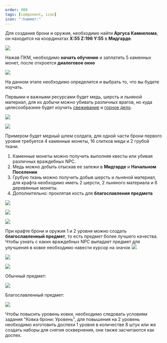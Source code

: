 ```yaml
---
order: 900
tags: [component, icon]
icon: ":hammer:"
---
```


Для создания брони и оружия, необходимо найти **Aргуса Камнелома**, он находится на координатах **X:55 Z:196 Y:55** в **Мидгарде**.

![](https://i.imgur.com/OIROuI9.png)

Нажав ПКМ, необходимо **начать обучение** и заплатить 5 каменных монет, после откроется **диалоговое окно**

![](https://i.imgur.com/rQhcx8m.png)

На данном этапе необходимо определится и выбрать то, что вы будете изучать.

Первыми и важными ресурсами будет медь, шерсть и льняной материал, для их добычи можно убивать различных врагов, но куда целесообразнее будет изучить [свеживание](http://https://wiki.warmine.ru/rpg-%D0%BC%D0%B8%D1%80/%D0%BF%D1%80%D0%BE%D1%84%D0%B5%D1%81%D1%81%D0%B8%D0%B8/%D1%81%D0%B2%D0%B5%D0%B6%D0%B5%D0%B2%D0%B0%D0%BD%D0%B8%D0%B5/ "свеживание") и [горное дело](http:/https://wiki.warmine.ru/rpg-%D0%BC%D0%B8%D1%80/%D0%BF%D1%80%D0%BE%D1%84%D0%B5%D1%81%D1%81%D0%B8%D0%B8/%D0%B3%D0%BE%D1%80%D0%BD%D0%BE%D0%B5-%D0%B4%D0%B5%D0%BB%D0%BE// "горное дело").

![](https://i.imgur.com/S4uKLn5.png)

![](https://i.imgur.com/O7Owxm5.png)

Примером будет медный шлем солдата, для одной части брони первого уровня требуется 4 каменные монеты, 16 слитков меди и 2 грубой ткани.

1. Каменные монеты можно получить выполняя квесты или убивая различных враждебных NPC.
2. Медь можно добыть отыскав ее залежи в **Мидгарде** и **Начальном Поселении**
3. Грубую ткань можно получить добыв шерсть и льняной материал, для крафта необходимо иметь 2 шерсти, 2 льняного материала и 6 деревянные монеты.
4. Дополнительно: проклятая кость для **благославления предмета**

![](https://i.imgur.com/qAUsh1E.png)

![](https://i.imgur.com/LZRLm6Q.png)

![](https://i.imgur.com/AAuUuo7.png)

При крафте брони и оружия 1 и 2 уровня можно создать **благославленный предмет**, то есть предмет более лучшего качества.
Чтобы узнать с каких враждебных NPC выпадает предмет для улучшения в ковке необходимо навести курсор на значок  ![](https://i.imgur.com/q1gyTMT.png)

![](https://i.imgur.com/vhULfr1.png)

![](https://i.imgur.com/SUTUcW2.png)

Обычный предмет:

![](https://i.imgur.com/vTdc6QK.png)

Благославленный предмет:

![](https://i.imgur.com/aMTxmWs.png)

Чтобы повысить уровень ковки, необходимо следовать условиям задания "Ковка брони: Уровень", для повышения на 2 уровень необходимо изготовить доспехи 1 уровня в количестве 8 штук или же создать наборы для снятия осквернения, они также засчитаются как доспех.

